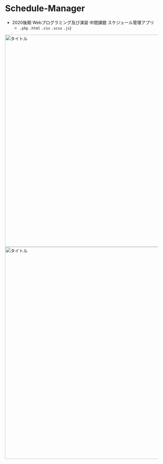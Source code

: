 # Schedule-Manager
- 2020後期 Webプログラミング及び演習 中間課題 スケジュール管理アプリ 
  - `.php` `.html` `.css` `.scss` `.js`)<br />
<img alt="タイトル" width="700" src="https://raw.github.com/wiki/GotoRen/Schedule-Manager/images/title.png" />
<img alt="タイトル" width="700" src="https://raw.github.com/wiki/GotoRen/Schedule-Manager/images/pic01.png" />
